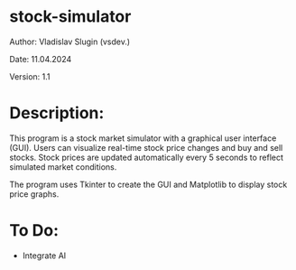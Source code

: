 # stock-simulator
Author: Vladislav Slugin (vsdev.)

Date: 11.04.2024

Version: 1.1

# Description:
This program is a stock market simulator with a graphical user interface (GUI).
Users can visualize real-time stock price changes and buy and sell stocks.
Stock prices are updated automatically every 5 seconds to reflect simulated market conditions.

The program uses Tkinter to create the GUI and Matplotlib to display stock price graphs.

# To Do:
- Integrate AI
